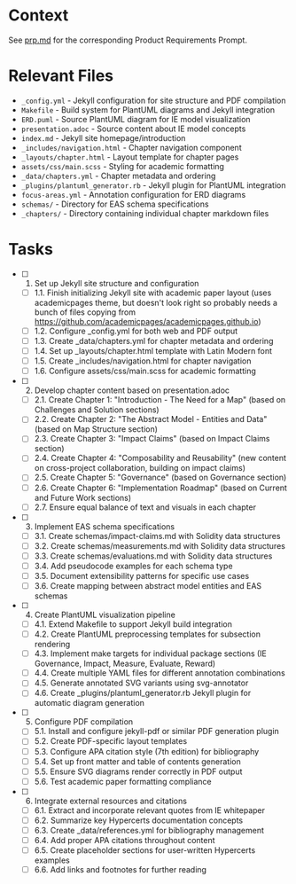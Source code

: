 # Context

See [prp.md](./prp.md) for the corresponding Product Requirements Prompt.

# Relevant Files

- `_config.yml` - Jekyll configuration for site structure and PDF compilation
- `Makefile` - Build system for PlantUML diagrams and Jekyll integration
- `ERD.puml` - Source PlantUML diagram for IE model visualization
- `presentation.adoc` - Source content about IE model concepts
- `index.md` - Jekyll site homepage/introduction
- `_includes/navigation.html` - Chapter navigation component
- `_layouts/chapter.html` - Layout template for chapter pages
- `assets/css/main.scss` - Styling for academic formatting
- `_data/chapters.yml` - Chapter metadata and ordering
- `_plugins/plantuml_generator.rb` - Jekyll plugin for PlantUML integration
- `focus-areas.yml` - Annotation configuration for ERD diagrams
- `schemas/` - Directory for EAS schema specifications
- `_chapters/` - Directory containing individual chapter markdown files

# Tasks

- [ ] 1. Set up Jekyll site structure and configuration
  - [ ] 1.1. Finish initializing Jekyll site with academic paper layout
             (uses academicpages theme, but doesn't look right so probably
             needs a bunch of files copying from
             https://github.com/academicpages/academicpages.github.io)
  - [ ] 1.2. Configure _config.yml for both web and PDF output
  - [ ] 1.3. Create _data/chapters.yml for chapter metadata and ordering
  - [ ] 1.4. Set up _layouts/chapter.html template with Latin Modern font
  - [ ] 1.5. Create _includes/navigation.html for chapter navigation
  - [ ] 1.6. Configure assets/css/main.scss for academic formatting

- [ ] 2. Develop chapter content based on presentation.adoc
  - [ ] 2.1. Create Chapter 1: "Introduction - The Need for a Map" (based on Challenges and Solution sections)
  - [ ] 2.2. Create Chapter 2: "The Abstract Model - Entities and Data" (based on Map Structure section)
  - [ ] 2.3. Create Chapter 3: "Impact Claims" (based on Impact Claims section)
  - [ ] 2.4. Create Chapter 4: "Composability and Reusability" (new content on cross-project collaboration, building on impact claims)
  - [ ] 2.5. Create Chapter 5: "Governance" (based on Governance section)
  - [ ] 2.6. Create Chapter 6: "Implementation Roadmap" (based on Current and Future Work sections)
  - [ ] 2.7. Ensure equal balance of text and visuals in each chapter

- [ ] 3. Implement EAS schema specifications
  - [ ] 3.1. Create schemas/impact-claims.md with Solidity data structures
  - [ ] 3.2. Create schemas/measurements.md with Solidity data structures
  - [ ] 3.3. Create schemas/evaluations.md with Solidity data structures
  - [ ] 3.4. Add pseudocode examples for each schema type
  - [ ] 3.5. Document extensibility patterns for specific use cases
  - [ ] 3.6. Create mapping between abstract model entities and EAS schemas

- [ ] 4. Create PlantUML visualization pipeline
  - [ ] 4.1. Extend Makefile to support Jekyll build integration
  - [ ] 4.2. Create PlantUML preprocessing templates for subsection rendering
  - [ ] 4.3. Implement make targets for individual package sections (IE Governance, Impact, Measure, Evaluate, Reward)
  - [ ] 4.4. Create multiple YAML files for different annotation combinations
  - [ ] 4.5. Generate annotated SVG variants using svg-annotator
  - [ ] 4.6. Create _plugins/plantuml_generator.rb Jekyll plugin for automatic diagram generation

- [ ] 5. Configure PDF compilation
  - [ ] 5.1. Install and configure jekyll-pdf or similar PDF generation plugin
  - [ ] 5.2. Create PDF-specific layout templates
  - [ ] 5.3. Configure APA citation style (7th edition) for bibliography
  - [ ] 5.4. Set up front matter and table of contents generation
  - [ ] 5.5. Ensure SVG diagrams render correctly in PDF output
  - [ ] 5.6. Test academic paper formatting compliance

- [ ] 6. Integrate external resources and citations
  - [ ] 6.1. Extract and incorporate relevant quotes from IE whitepaper
  - [ ] 6.2. Summarize key Hypercerts documentation concepts
  - [ ] 6.3. Create _data/references.yml for bibliography management
  - [ ] 6.4. Add proper APA citations throughout content
  - [ ] 6.5. Create placeholder sections for user-written Hypercerts examples
  - [ ] 6.6. Add links and footnotes for further reading
